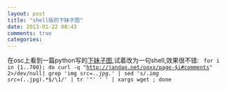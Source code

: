 ```yaml
---
layout: post
title: "shell版的下妹子图"
date: 2013-01-22 00:43
comments: true
categories: 
---
```


在osc上看到一篇python写的[下妹子图][1],试着改为一句shell,效果很不错:
<code>
for i in {1..700}; do curl -q "http://jandan.net/ooxx/page-$i#comments" 2>/dev/null| grep 'img src=.*.jpg.*' | sed 's/.*img src=\(.*.jpg\).*$/\1/' | tr '"' ' ' | xargs wget ; done
</code>


[1]: http://www.oschina.net/code/snippet_13769_17481 "下妹子图"


